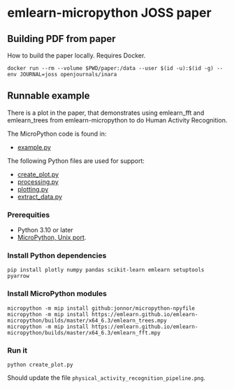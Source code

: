 
# emlearn-micropython JOSS paper

## Building PDF from paper

How to build the paper locally. Requires Docker.

```
docker run --rm --volume $PWD/paper:/data --user $(id -u):$(id -g) --env JOURNAL=joss openjournals/inara
```

## Runnable example

There is a plot in the paper,
that demonstrates using emlearn_fft and emlearn_trees from emlearn-micropython
to do Human Activity Recognition.

The MicroPython code is found in:

- [example.py](example.py)

The following Python files are used for support:

- [create_plot.py](create_plot.py)
- [processing.py](processing.py)
- [plotting.py](plotting.py)
- [extract_data.py](extract_data.py)

### Prerequities

- Python 3.10 or later
- [MicroPython, Unix port](https://github.com/micropython/micropython/tree/master/ports/unix).

### Install Python dependencies

```
pip install plotly numpy pandas scikit-learn emlearn setuptools pyarrow
```

### Install MicroPython modules

```
micropython -m mip install github:jonnor/micropython-npyfile
micropython -m mip install https://emlearn.github.io/emlearn-micropython/builds/master/x64_6.3/emlearn_trees.mpy
micropython -m mip install https://emlearn.github.io/emlearn-micropython/builds/master/x64_6.3/emlearn_fft.mpy
```

### Run it

```
python create_plot.py
```

Should update the file `physical_activity_recognition_pipeline.png`.
